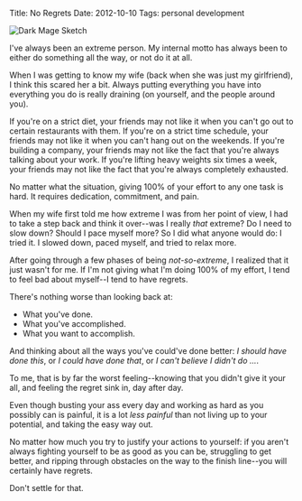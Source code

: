 Title: No Regrets
Date: 2012-10-10
Tags: personal development


![Dark Mage Sketch][]


I've always been an extreme person.  My internal motto has always been to
either do something all the way, or not do it at all.

When I was getting to know my wife (back when she was just my girlfriend), I
think this scared her a bit.  Always putting everything you have into
everything you do is really draining (on yourself, and the people around you).

If you're on a strict diet, your friends may not like it when you can't go out
to certain restaurants with them.  If you're on a strict time schedule, your
friends may not like it when you can't hang out on the weekends.  If you're
building a company, your friends may not like the fact that you're always
talking about your work.  If you're lifting heavy weights six times a week,
your friends may not like the fact that you're always completely exhausted.

No matter what the situation, giving 100% of your effort to any one task is
hard.  It requires dedication, commitment, and pain.

When my wife first told me how extreme I was from her point of view, I had to
take a step back and think it over--was I really *that* extreme?  Do I need to
slow down?  Should I pace myself more?  So I did what anyone would do: I tried
it.  I slowed down, paced myself, and tried to relax more.

After going through a few phases of being *not-so-extreme*, I realized that it
just wasn't for me.  If I'm not giving what I'm doing 100% of my effort, I tend
to feel bad about myself--I tend to have regrets.

There's nothing worse than looking back at:

-   What you've done.
-   What you've accomplished.
-   What you want to accomplish.

And thinking about all the ways you've could've done better: *I should have
done this*, or *I could have done that*, or *I can't believe I didn't do ...*.

To me, that is by far the worst feeling--knowing that you didn't give it your
all, and feeling the regret sink in, day after day.

Even though busting your ass every day and working as hard as you possibly can
is painful, it is a lot *less painful* than not living up to your potential,
and taking the easy way out.

No matter how much you try to justify your actions to yourself: if you aren't
always fighting yourself to be as good as you can be, struggling to get better,
and ripping through obstacles on the way to the finish line--you will certainly
have regrets.

Don't settle for that.


  [Dark Mage Sketch]: {filename}/images/2012/dark-mage-sketch.png "Dark Mage Sketch"
